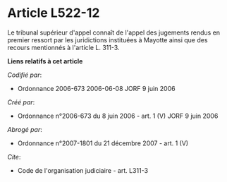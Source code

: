 # Article L522-12

Le tribunal supérieur d'appel connaît de l'appel des jugements rendus en premier ressort par les juridictions instituées à
Mayotte ainsi que des recours mentionnés à l'article L. 311-3.

**Liens relatifs à cet article**

_Codifié par_:

  - Ordonnance 2006-673 2006-06-08 JORF 9 juin 2006

_Créé par_:

  - Ordonnance n°2006-673 du 8 juin 2006 - art. 1 (V) JORF 9 juin 2006

_Abrogé par_:

  - Ordonnance n°2007-1801 du 21 décembre 2007 - art. 1 (V)

_Cite_:

  - Code de l'organisation judiciaire - art. L311-3
